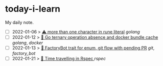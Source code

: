 # today-i-learn
My daily note.


- [ ] 2022-01-06 > [ ⚠️ more than one character in rune literal](days/2022_01_06.md) *golang*
- [ ] 2022-01-12 > [ 🧠 Go ternary operation absence and docker bundle cache](days/2022_01_12.md) *golang*, *docker*
- [ ] 2022-01-13 > [ 🧠 FactoryBot trait for enum, git flow with pending PR](days/2022_01_13.md) *git*, *factory_bot*
- [ ] 2022-01-21 > [ 🧠 Time travelling in Rspec ](days/2022_01_21.md) *rspec*
